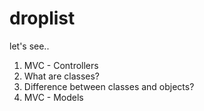 # droplist

let's see..

1. MVC - Controllers
2. What are classes?
3. Difference between classes and objects?
4. MVC - Models 